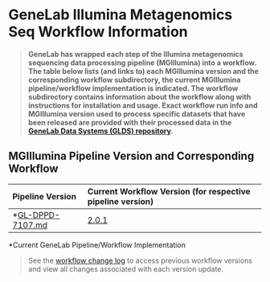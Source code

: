 # GeneLab Illumina Metagenomics Seq Workflow Information

> **GeneLab has wrapped each step of the Illumina metagenomics sequencing data processing pipeline (MGIllumina) into a workflow. The table below lists (and links to) each MGIllumina version and the corresponding workflow subdirectory, the current MGIllumina pipeline/workflow implementation is indicated. The workflow subdirectory contains information about the workflow along with instructions for installation and usage. Exact workflow run info and MGIllumina version used to process specific datasets that have been released are provided with their processed data in the [GeneLab Data Systems (GLDS) repository](https://genelab-data.ndc.nasa.gov/genelab/projects).**  

## MGIllumina Pipeline Version and Corresponding Workflow

|Pipeline Version|Current Workflow Version (for respective pipeline version)|
|:---------------|:---------------------------------------------------------|
|*[GL-DPPD-7107.md](../Pipeline_GL-DPPD-7107_Versions/GL-DPPD-7107.md)|[2.0.1](SW_MGIllumina)|

*Current GeneLab Pipeline/Workflow Implementation

> See the [workflow change log](SW_MGIllumina/CHANGELOG.md) to access previous workflow versions and view all changes associated with each version update.
